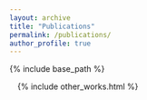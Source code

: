```yaml
---
layout: archive
title: "Publications"
permalink: /publications/
author_profile: true
---
```

{% include base_path %}
<div id="arxivfeed"></div>
<div style="margin-left:1em;">
  {% include other_works.html %}
</div>
<script type="text/javascript">
  var arxiv_authorid = "paya_c_1";
  var arxiv_format = "arxiv";
  var arxiv_includeComments = 0;
  var arxiv_includeSubjects = 0;
  var arxiv_max_entries = 0;
</script>
<script type="text/javascript" src="{{ '/assets/js/myarticles.js' | relative_url }}"></script>